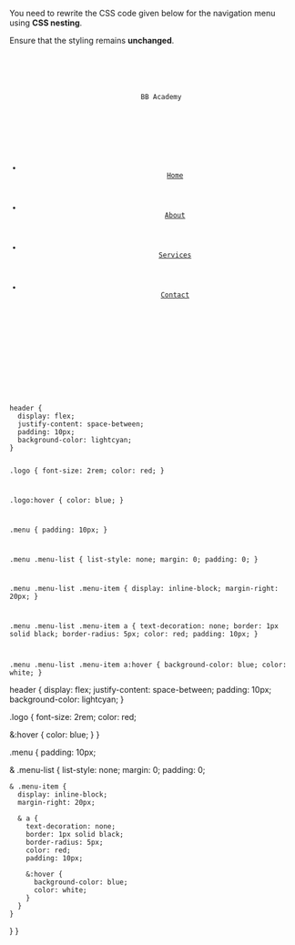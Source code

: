 You need to rewrite the CSS code given below
for the navigation menu using **CSS nesting**.

Ensure that the styling remains **unchanged**.

<codeblock language="css" type="exercise" testMode="fixedInput">
<code>
<panel language="html">
<header>
  <div class="logo">
    BB Academy
  </div>
  <nav class="menu">
    <ul class="menu-list">
      <li class="menu-item">
        <a href="#">Home</a>
      </li>
      <li class="menu-item">
        <a href="#">About</a>
      </li>
      <li class="menu-item">
        <a href="#">Services</a>
      </li>
      <li class="menu-item">
        <a href="#">Contact</a>
      </li>
    </ul>
  </nav>
</header>
</panel>
<panel language="css">
header {
  display: flex;
  justify-content: space-between;
  padding: 10px;
  background-color: lightcyan;
}

.logo {
  font-size: 2rem;
  color: red;
}

.logo:hover {
  color: blue;
}

.menu {
  padding: 10px;
}

.menu .menu-list {
  list-style: none;
  margin: 0;
  padding: 0;
}

.menu .menu-list .menu-item {
  display: inline-block;
  margin-right: 20px;
}

.menu .menu-list .menu-item a {
  text-decoration: none;
  border: 1px solid black;
  border-radius: 5px;
  color: red;
  padding: 10px;
}

.menu .menu-list .menu-item a:hover {
  background-color: blue;
  color: white;
}
</panel>
</code>

<solution>
header {
  display: flex;
  justify-content: space-between;
  padding: 10px;
  background-color: lightcyan;
}

.logo {
  font-size: 2rem;
  color: red;

  &:hover {
    color: blue;
  }
}

.menu {
  padding: 10px;

  & .menu-list {
    list-style: none;
    margin: 0;
    padding: 0;

    & .menu-item {
      display: inline-block;
      margin-right: 20px;

      & a {
        text-decoration: none;
        border: 1px solid black;
        border-radius: 5px;
        color: red;
        padding: 10px;

        &:hover {
          background-color: blue;
          color: white;
        }
      }
    }
  }
}
</solution>
</codeblock>

